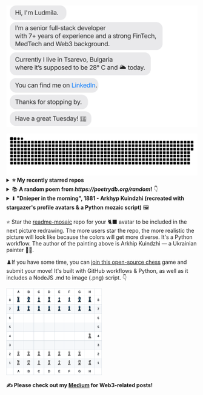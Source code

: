 [![](https://raw.githubusercontent.com/milaabl/milaabl/main/chat.svg)](https://www.linkedin.com/in/ludmila-a-dev/)

<!-- https://github.com/milaabl/milaabl/assets/86361434/c35b0e6f-acf0-435e-920d-b90faa4788ad -->

<img alt="Snake eating my contributions for breakfast🧉" src="https://raw.githubusercontent.com/milaabl/milaabl-readme/preview/github-contribution-grid-snake.svg" />

<details>
<summary>
  <strong>⭐ My recently starred repos </strong>
</summary>
  
<!-- Starred repos start -->
| Name | Url | Stars | Description |
| --- | --- |  --- |  --- |
| Xunzhuo/Xunzhuo|https://github.com/Xunzhuo/Xunzhuo|36|About me|
| zcaceres/interview-prep|https://github.com/zcaceres/interview-prep|1|algos, data structures etc.|
| zcaceres/snoop|https://github.com/zcaceres/snoop|3|Like grep or ack... for the DOM|
| zcaceres/zcaceres|https://github.com/zcaceres/zcaceres|2|Super secret Github profile README thing|
| zcaceres/dotfiles|https://github.com/zcaceres/dotfiles|2|System setup w/dotfiles, tools, and apps automated with Ansible. Forever a WIP.|
| glitch-txs/walletconnect-cafe|https://github.com/glitch-txs/walletconnect-cafe|2|Ethereum-provider implementation with Cafe (global state manager)|
| glitch-txs/metamask-csp-firefox|https://github.com/glitch-txs/metamask-csp-firefox|3|MetaMask is blocked by Firefox when using CSP|
| glitch-txs/next-auth|https://github.com/glitch-txs/next-auth|1|Authentication for the Web.|
| michaelsbradleyjr/nim-notcurses|https://github.com/michaelsbradleyjr/nim-notcurses|25|Nim wrapper for Notcurses: blingful TUIs and character graphics|
| arianXdev/hardhat-jest|https://github.com/arianXdev/hardhat-jest|10|A Hardhat plugin that allows you to use Jest easily!|
| przemek890/Gender_prediction|https://github.com/przemek890/Gender_prediction|4|An application that utilizes camera input to predict a person's gender using a convolutional layer in PyTorch.|
| pieralukasz/pixel-recruitment-task|https://github.com/pieralukasz/pixel-recruitment-task|1|Zadanie rekrutacyjne Pixel Technology|
| SaraRasoulian/oop-solid-patterns|https://github.com/SaraRasoulian/oop-solid-patterns|14|💎  An educational repository for OOP, SOLID and Design Patterns|
| BogdanMFometescu/resume-builder|https://github.com/BogdanMFometescu/resume-builder|13|Django-based web application that allows users to create, update, and export professional resumes.|
| 0xMimir/Advance-CNN-LSTM-Model-for-Cryptocurrency-Forecasting|https://github.com/0xMimir/Advance-CNN-LSTM-Model-for-Cryptocurrency-Forecasting|6|CNN LSTM model used for predicting cryptocurrencies|
| b-hristov/b-hristov|https://github.com/b-hristov/b-hristov|1||
| CloverGit/CloverGit|https://github.com/CloverGit/CloverGit|7||
| TatevKaren/TatevKaren-data-science-portfolio|https://github.com/TatevKaren/TatevKaren-data-science-portfolio|55|Data Science Portfolio of Tatev Karen Aslanyan including Case Studies and Research Projects that I have completed that solve business problems or introduce new products. Case Study papers, codes, and additional resources are all included.|
| PiotrRut/elonmusk-twitter-notifier|https://github.com/PiotrRut/elonmusk-twitter-notifier|61|AI driven e-mail notifier for tweets mentioning stock from Elon Musk 📈|
| Vendicated/Vencord|https://github.com/Vendicated/Vencord|6332|The cutest Discord client mod|
| yeoman/yo|https://github.com/yeoman/yo|3784|CLI tool for running Yeoman generators|
| matter-labs/zksync-era|https://github.com/matter-labs/zksync-era|2800|zkSync era|
| 0age/create2crunch|https://github.com/0age/create2crunch|415|A Rust program for finding salts that create gas-efficient Ethereum addresses via CREATE2.|
| joshstevens19/ethereum-multicall|https://github.com/joshstevens19/ethereum-multicall|328|Ability to call many ethereum constant function calls in 1 JSONRPC request|
| threshold-network/token-dashboard|https://github.com/threshold-network/token-dashboard|21||
| LimeChain/mongoose-immutable-plugin|https://github.com/LimeChain/mongoose-immutable-plugin|2|Mongoose plugin guarding fields from modifications|
| ankitects/anki|https://github.com/ankitects/anki|16996|Anki's shared backend and web components, and the Qt frontend|
| lightningnetwork/lnd|https://github.com/lightningnetwork/lnd|7440|Lightning Network Daemon ⚡️|
| CoNarrative/mongo-immutable|https://github.com/CoNarrative/mongo-immutable|10|Immutable MongoDB.|
| lightningdevkit/rust-lightning|https://github.com/lightningdevkit/rust-lightning|1074|A highly modular Bitcoin Lightning library written in Rust. It's rust-lightning, not Rusty's Lightning!|

<!-- Starred repos end -->

</details>

<details>
  <summary>📚 <strong>A random poem from <em>https://poetrydb.org/random</em>!</strong> 👇 </summary>

<!-- Start poem -->
# 💮 Jubilate Agno: Fragment B, Part 4 by *Christopher Smart*

<p>
    For God has given us a language of monosyllables to prevent our clipping.<br/><br/>For a toad enjoys a finer prospect than another creature to compensate his lack.<br/><br/>Tho' toad I am the object of man's hate.<br/>Yet better am I than a reprobate. who has the worst of prospects.<br/>For there are stones, whose constituent particles are little toads.<br/><br/>For the spiritual musick is as follows.<br/><br/>For there is the thunder-stop, which is the voice of God direct.<br/><br/>For the rest of the stops are by their rhimes.<br/><br/>For the trumpet rhimes are sound bound, soar more and the like.<br/><br/>For the Shawm rhimes are lawn fawn moon boon and the like.<br/><br/>For the harp rhimes are sing ring string and the like.<br/><br/>For the cymbal rhimes are bell well toll soul and the like.<br/><br/>For the flute rhimes are tooth youth suit mute and the like.<br/><br/>For the dulcimer rhimes are grace place beat heat and the like.<br/><br/>For the Clarinet rhimes are clean seen and the like.<br/><br/>For the Bassoon rhimes are pass, class and the like. God be gracious to Baumgarden.<br/><br/>For the dulcimer are rather van fan and the like and grace place &c are of the bassoon.<br/><br/>For beat heat, weep peep &c are of the pipe.<br/><br/>For every word has its marrow in the English tongue for order and for delight.<br/><br/>For the dissyllables such as able table &c are the fiddle rhimes.<br/><br/>For all dissyllables and some trissyllables are fiddle rhimes.<br/><br/>For the relations of words are in pairs first.<br/><br/>For the relations of words are sometimes in oppositions.<br/><br/>For the relations of words are according to their distances from the pair.<br/><br/>For there be twelve cardinal virtues the gifts of the twelve sons of Jacob.<br/><br/>For Reuben is Great. God be gracious to Lord Falmouth.<br/><br/>For Simeon is Valiant. God be gracious to the Duke of Somerset.<br/><br/>For Levi is Pious. God be gracious to the Bishop of London.<br/><br/>For Judah is Good. God be gracious to Lord Granville.<br/><br/>For Dan is Clean -- neat, dextrous, apt, active, compact. God be gracious to Draper.<br/><br/>For Naphtali is sublime -- God be gracious to Chesterfield.<br/><br/>For Gad is Contemplative -- God be gracious to Lord Northampton.<br/><br/>For Ashur is Happy -- God be gracious to George Bowes.<br/><br/>For Issachar is strong -- God be gracious to the Duke of Dorsett.<br/><br/>For Zabulon is Constant -- God be gracious to Lord Bath.<br/><br/>For Joseph is Pleasant -- God be gracious to Lord Bolingbroke.<br/><br/>For Benjamin is Wise -- God be gracious to Honeywood.<br/><br/>For all Foundation is from God depending.<br/><br/>For the two Universities are the Eyes of England.<br/><br/>For Cambridge is the right and the brightest.<br/><br/>For Pembroke Hall was founded more in the Lord than any College in Cambridge.<br/><br/>For mustard is the proper food of birds and men are bound to cultivate it for their use.<br/><br/>For they that study the works of God are peculiarly assisted by his Spirit.<br/><br/>For all the creatures mentiond by Pliny are somewhere or other extant to the glory of God.<br/><br/>For Rye is food rather for fowls than men.<br/><br/>For Rye-bread is not taken with thankfulness.<br/><br/>For the lack of Rye may be supplied by Spelt.<br/><br/>For languages work into one another by their bearings.<br/><br/>For the power of some animal is predominant in every language.<br/><br/>For the power and spirit of a CAT is in the Greek.<br/><br/>For the sound of a cat is in the most useful preposition êáô' åõ÷çí .<br/><br/>For the pleasantry of a cat at pranks is in the language ten thousand times over.<br/><br/>For JACK UPON PRANCK is in the performance of gåñé together or seperate.<br/><br/>For Clapperclaw is in the grappling of the words upon one another in all the modes of versification.<br/><br/>For the sleekness of a Cat is in his áãëáéçöé .<br/><br/>For the Greek is thrown from heaven and falls upon its feet.<br/><br/>For the Greek when distracted from the line is sooner restored to rank and rallied into some form than any other.<br/><br/>For the purring of a Cat is his ôñõæåé .<br/><br/>For his cry is in ïõáé , which I am sorry for.<br/><br/>For the Mouse (Mus) prevails in the Latin.<br/><br/>For Edi-mus, bibi-mus, vivi-mus -- ore-mus.<br/><br/>For the Mouse is a creature of great personal valour.<br/><br/>For -- this is a true case -- Cat takes female mouse from the company of male -- male mouse will not depart, but stands threatning and daring.<br/><br/>For this is as much as to challenge, if you will let her go, I will engage you, as prodigious a creature as you are.<br/><br/>For the Mouse is of an hospitable disposition.<br/><br/>For bravery and hospitality were said and done by the Romans rather than others.<br/><br/>For two creatures the Bull and the Dog prevail in the English.<br/><br/>For all the words ending in ble are in the creature. Invisi-ble, Incomprehensi-ble, ineffa-ble, A-ble.<br/><br/>For the Greek and Latin are not dead languages, but taken up and accepted for the sake of him that spake them.<br/><br/>For can is (canis) is cause and effect a dog.<br/><br/>For the English is concise and strong. Dog and Bull again.<br/><br/>For Newton's notion of colours is áëïãïò unphilosophical.<br/><br/>For the colours are spiritual.<br/><br/>For WHITE is the first and the best.<br/><br/>For there are many intermediate colours, before you come to SILVER.<br/><br/>For the next colour is a lively GREY.<br/><br/>For the next colour is BLUE.<br/><br/>For the next is GREEN of which there are ten thousand distinct sorts.<br/><br/>For the next is YELLOW which is more excellent than red, tho Newton makes red the prime. God be gracious to John Delap.<br/><br/>For RED is the next working round the Orange.<br/><br/>For Red is of sundry sorts till it deepens to BLACK.<br/><br/>For black blooms and it is PURPLE.<br/><br/>For purple works off to BROWN which is of ten thousand acceptable shades.<br/><br/>For the next is PALE. God be gracious to William Whitehead.<br/><br/>For pale works about to White again.<br/><br/>NOW that colour is spiritual appears inasmuch as the blessing of God upon all things descends in colour.<br/><br/>For the blessing of health upon the human face is in colour.<br/><br/>For the blessing of God upon purity is in the Virgin's blushes.<br/><br/>For the blessing of God in colour is on him that keeps his virgin.<br/><br/>For I saw a blush in Staindrop Church, which was of God's own colouring.<br/><br/>For it was the benevolence of a virgin shewn to me before the whole congregation.<br/><br/>For the blessing of God upon the grass is in shades of Green visible to a nice observer as they light upon the surface of the earth.<br/><br/>For the blessing of God unto perfection in all bloom and fruit is by colouring.<br/><br/>For from hence something in the spirit may be taken off by painters.<br/><br/>For Painting is a species of idolatry, tho' not so gross as statuary.<br/><br/>For it is not good to look with earning upon any dead work.<br/><br/>For by so doing something is lost in the spirit and given from life to death.<br/><br/>For BULL in the first place is the word of Almighty God.<br/><br/>For he is a creature of infinite magnitude in the height.<br/><br/>For there is the model of every beast of the field in the height.<br/><br/>For they are blessed intelligences and all angels of the living God.<br/><br/>For there are many words under Bull.<br/><br/>For Bul the Month is under it.<br/><br/>For Sea is under Bull.<br/><br/>For Brook is under Bull. God be gracious to Lord Bolingbroke.<br/><br/>For Rock is under Bull.<br/><br/>For Bullfinch is under Bull. God be gracious to the Duke of Cleveland.<br/><br/>For God, which always keeps his work in view has paited a Bullfinch in the heart of a stone. God be gracious to Gosling and Canterbury.<br/><br/>For the Bluecap is under Bull.<br/><br/>For the Humming Bird is under Bull.<br/><br/>For Beetle is under Bull.<br/><br/>For Toad is under bull.<br/><br/>For Frog is under Bull, which he has a delight to look at.<br/><br/>For the Pheasant-eyed Pink is under Bull. Blessed Jesus R4NK EL.<br/><br/>For Bugloss is under Bull.<br/><br/>For Bugle is under Bull.<br/><br/>For Oxeye is under Bull.<br/><br/>For Fire is under Bull.<br/><br/>For I will consider my Cat Jeoffry.<br/><br/>For he is the servant of the Living God duly and daily serving him.<br/><br/>For at the first glance of the glory of God in the East he worships in his way.<br/><br/>For is this done by wreathing his body seven times round with elegant quickness.<br/><br/>For then he leaps up to catch the musk, which is the blessing of God upon his prayer.<br/><br/>For he rolls upon prank to work it in.<br/><br/>For having done duty and received blessing he begins to consider himself.<br/><br/>For this he performs in ten degrees.<br/><br/>For first he looks upon his fore-paws to see if they are clean.<br/><br/>For secondly he kicks up behind to clear away there.<br/><br/>For thirdly he works it upon stretch with the fore paws extended.<br/><br/>For fourthly he sharpens his paws by wood.<br/><br/>For fifthly he washes himself.<br/><br/>For Sixthly he rolls upon wash.<br/><br/>For Seventhly he fleas himself, that he may not be interrupted upon the beat.<br/><br/>For Eighthly he rubs himself against a post.<br/><br/>For Ninthly he looks up for his instructions.<br/><br/>For Tenthly he goes in quest of food.<br/><br/>For having consider'd God and himself he will consider his neighbour.<br/><br/>For if he meets another cat he will kiss her in kindness.<br/><br/>For when he takes his prey he plays with it to give it chance.<br/><br/>For one mouse in seven escapes by his dallying.<br/><br/>For when his day's work is done his business more properly begins.<br/><br/>For he keeps the Lord's watch in the night against the adversary.<br/><br/>For he counteracts the powers of darkness by his electrical skin and glaring eyes.<br/><br/>For he counteracts the Devil, who is death, by brisking about the life<br/><br/>For in his morning orisons he loves the sun and the sun loves him.<br/><br/>For he is of the tribe of Tiger.<br/><br/>For the Cherub Cat is a term of the Angel Tiger.<br/><br/>For he has the subtlety and hissing of a serpent, which in goodness he suppresses.<br/><br/>For he will not do destruction, if he is well-fed, neither will he spit without provocation.<br/><br/>For he purrs in thankfulness, when God tells him he's a good Cat.<br/><br/>For he is an instrument for the children to learn benevolence upon.<br/><br/>For every house is incompleat without him and a blessing is lacking in the spirit.<br/><br/>For the Lord commanded Moses concerning the cats at the departure of the Children of Israel from Egypt.<br/><br/>For every family had one cat at least in the bag.<br/><br/>For the English Cats are the best in Europe.<br/><br/>For he is the cleanest in the use of his fore-paws of any quadrupede.<br/><br/>For the dexterity of his defence is an instance of the love of God to him exceedingly.<br/><br/>For he is the quickest to his mark of any creature.<br/><br/>For he is tenacious of his point.<br/><br/>For he is a mixture of gravity and waggery.<br/><br/>For he knows that God is his Saviour.<br/><br/>For there is nothing sweeter than his peace when at rest.<br/><br/>For there is nothing brisker than his life when in motion.<br/><br/>For he is of the Lord's poor and so indeed is he called by benevolence perpetually -- Poor Jeoffry! poor Jeoffry! the rat has bit thy throat.<br/><br/>For I bless the name of the Lord Jesus that Jeoffry is better.<br/><br/>For the divine spirit comes about his body to sustain it in compleat cat.<br/><br/>For his tongue is exceeding pure so that it has in purity what it wants in musick.<br/><br/>For he is docile and can learn certain things.<br/><br/>For he can set up with gravity which is patience upon approbation.<br/><br/>For he can fetch and carry, which is patience in employment.<br/><br/>For he can jump over a stick which is patience upon proof positive.<br/><br/>For he can spraggle upon waggle at the word of command.<br/><br/>For he can jump from an eminence into his master's bosom.<br/><br/>For he can catch the cork and toss it again.<br/><br/>For he is hated by the hypocrite and miser.<br/><br/>For the former is affraid of detection.<br/><br/>For the latter refuses the charge.<br/><br/>For he camels his back to bear the first notion of business.<br/><br/>For he is good to think on, if a man would express himself neatly.<br/><br/>For he made a great figure in Egypt for his signal services.<br/><br/>For he killed the Icneumon-rat very pernicious by land.<br/><br/>For his ears are so acute that they sting again.<br/><br/>For from this proceeds the passing quickness of his attention.<br/><br/>For by stroaking of him I have found out electricity.<br/><br/>For I perceived God's light about him both wax and fire.<br/><br/>For the Electrical fire is the spiritual substance, which God sends from heaven to sustain the bodies both of man and beast.<br/><br/>For God has blessed him in the variety of his movements.<br/><br/>For, tho he cannot fly, he is an excellent clamberer.<br/><br/>For his motions upon the face of the earth are more than any other quadrupede.<br/><br/>For he can tread to all the measures upon the musick.<br/><br/>For he can swim for life.<br/><br/>For he can creep.
</p>

***
<!-- End poem -->
</details>

<details>
<summary>
  ⬇️ <strong>"Dnieper in the morning", 1881 - Arkhyp Kuindzhi (recreated with stargazer's profile avatars & a Python mozaic script)</strong> 🖼️
</summary>

<img width="49%" src="https://raw.githubusercontent.com/milaabl/readme-mosaic/main/data/input.jpg" alt="Original picture"/>
<img width="49%" src="https://raw.githubusercontent.com/milaabl/readme-mosaic/main/data/output.jpg" alt="Output picture"/>
<img width="70%" src="https://raw.githubusercontent.com/milaabl/readme-mosaic/main/data/output.gif" alt="Output GIF"/>
</details>

⭐ Star the [readme-mosaic](https://github.com/milaabl/readme-mosaic) repo for your 🐈‍⬛ avatar to be included in the next picture redrawing. The more users star the repo, the more realistic the picture will look like because the colors will get more diverse. It's a Python workflow. The author of the painting above is Arkhip Kuindzhi — a Ukrainian painter 💙💛.

♟️If you have some time, you can [join this open-source chess](https://github.com/milaabl/readme-chess) game and submit your move! It's built with GitHub workflows & Python, as well as it includes a NodeJS .md to image (.png) script. 👇

<a href="https://github.com/milaabl/readme-chess/blob/master/README.md"><img src="https://raw.githubusercontent.com/milaabl/readme-chess/master/chess.png" alt="README chess dynamic game preview" width="50%" /></a>

<strong>✍️ Please check out my <a href="https://medium.com/@milaabl2405">Medium</a> for Web3-related posts!</strong>
